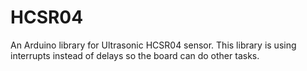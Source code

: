 # HCSR04
An Arduino library for Ultrasonic HCSR04 sensor. This library is using interrupts instead of delays so the board can do other tasks.
